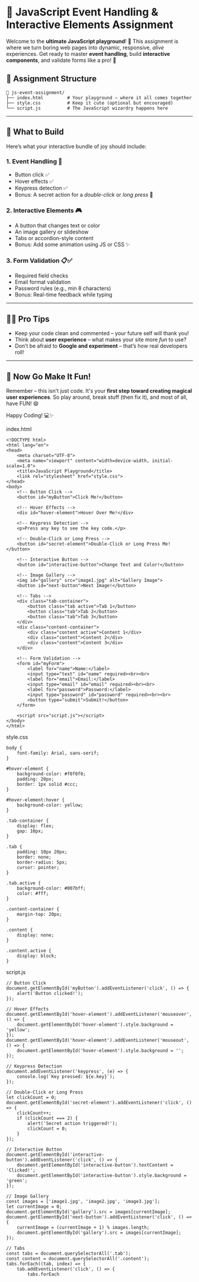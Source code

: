 # 🎯 JavaScript Event Handling & Interactive Elements Assignment

Welcome to the **ultimate JavaScript playground**! 🎉 This assignment is where we turn boring web pages into dynamic, responsive, *alive* experiences. Get ready to master **event handling**, build **interactive components**, and validate forms like a pro! 💪

## 📁 Assignment Structure

```
📂 js-event-assignment/
├── index.html         # Your playground – where it all comes together
├── style.css          # Keep it cute (optional but encouraged)
└── script.js          # The JavaScript wizardry happens here
```

---

## 🧪 What to Build

Here’s what your interactive bundle of joy should include:

### 1. Event Handling 🎈  
- Button click ✅  
- Hover effects ✅  
- Keypress detection ✅  
- Bonus: A secret action for a *double-click* or *long press* 🤫

### 2. Interactive Elements 🎮  
- A button that changes text or color  
- An image gallery or slideshow  
- Tabs or accordion-style content  
- Bonus: Add some animation using JS or CSS ✨

### 3. Form Validation 📋✅  
- Required field checks  
- Email format validation  
- Password rules (e.g., min 8 characters)  
- Bonus: Real-time feedback while typing

---

## 🧙‍♂️ Pro Tips

- Keep your code clean and commented – your future self will thank you!
- Think about **user experience** – what makes your site more *fun* to use?
- Don’t be afraid to **Google and experiment** – that’s how real developers roll!

---

## 🎉 Now Go Make It Fun!

Remember – this isn't just code. It's your **first step toward creating magical user experiences**. So play around, break stuff (then fix it), and most of all, have FUN! 😄

Happy Coding! 💻✨  


index.html
```
<!DOCTYPE html>
<html lang="en">
<head>
    <meta charset="UTF-8">
    <meta name="viewport" content="width=device-width, initial-scale=1.0">
    <title>JavaScript Playground</title>
    <link rel="stylesheet" href="style.css">
</head>
<body>
    <!-- Button Click -->
    <button id="myButton">Click Me!</button>

    <!-- Hover Effects -->
    <div id="hover-element">Hover Over Me!</div>

    <!-- Keypress Detection -->
    <p>Press any key to see the key code.</p>

    <!-- Double-Click or Long Press -->
    <button id="secret-element">Double-Click or Long Press Me!</button>

    <!-- Interactive Button -->
    <button id="interactive-button">Change Text and Color!</button>

    <!-- Image Gallery -->
    <img id="gallery" src="image1.jpg" alt="Gallery Image">
    <button id="next-button">Next Image!</button>

    <!-- Tabs -->
    <div class="tab-container">
        <button class="tab active">Tab 1</button>
        <button class="tab">Tab 2</button>
        <button class="tab">Tab 3</button>
    </div>
    <div class="content-container">
        <div class="content active">Content 1</div>
        <div class="content">Content 2</div>
        <div class="content">Content 3</div>
    </div>

    <!-- Form Validation -->
    <form id="myForm">
        <label for="name">Name:</label>
        <input type="text" id="name" required><br><br>
        <label for="email">Email:</label>
        <input type="email" id="email" required><br><br>
        <label for="password">Password:</label>
        <input type="password" id="password" required><br><br>
        <button type="submit">Submit!</button>
    </form>

    <script src="script.js"></script>
</body>
</html>
```

style.css
```
body {
    font-family: Arial, sans-serif;
}

#hover-element {
    background-color: #f0f0f0;
    padding: 20px;
    border: 1px solid #ccc;
}

#hover-element:hover {
    background-color: yellow;
}

.tab-container {
    display: flex;
    gap: 10px;
}

.tab {
    padding: 10px 20px;
    border: none;
    border-radius: 5px;
    cursor: pointer;
}

.tab.active {
    background-color: #007bff;
    color: #fff;
}

.content-container {
    margin-top: 20px;
}

.content {
    display: none;
}

.content.active {
    display: block;
}
```

script.js
```
// Button Click
document.getElementById('myButton').addEventListener('click', () => {
    alert('Button clicked!');
});

// Hover Effects
document.getElementById('hover-element').addEventListener('mouseover', () => {
    document.getElementById('hover-element').style.background = 'yellow';
});
document.getElementById('hover-element').addEventListener('mouseout', () => {
    document.getElementById('hover-element').style.background = '';
});

// Keypress Detection
document.addEventListener('keypress', (e) => {
    console.log(`Key pressed: ${e.key}`);
});

// Double-Click or Long Press
let clickCount = 0;
document.getElementById('secret-element').addEventListener('click', () => {
    clickCount++;
    if (clickCount === 2) {
        alert('Secret action triggered!');
        clickCount = 0;
    }
});

// Interactive Button
document.getElementById('interactive-button').addEventListener('click', () => {
    document.getElementById('interactive-button').textContent = 'Clicked!';
    document.getElementById('interactive-button').style.background = 'green';
});

// Image Gallery
const images = ['image1.jpg', 'image2.jpg', 'image3.jpg'];
let currentImage = 0;
document.getElementById('gallery').src = images[currentImage];
document.getElementById('next-button').addEventListener('click', () => {
    currentImage = (currentImage + 1) % images.length;
    document.getElementById('gallery').src = images[currentImage];
});

// Tabs
const tabs = document.querySelectorAll('.tab');
const content = document.querySelectorAll('.content');
tabs.forEach((tab, index) => {
    tab.addEventListener('click', () => {
        tabs.forEach

